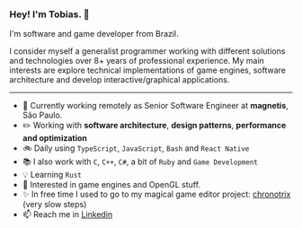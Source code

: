 ### Hey! I'm Tobias. 👋

I'm software and game developer from Brazil. 

I consider myself a generalist programmer working with different solutions and technologies over 8+ years of professional experience. My main interests are explore technical implementations of game engines, software architecture and develop interactive/graphical applications.

---

- 🏢 Currently working remotely as Senior Software Engineer at **magnetis**, São Paulo.
- :pencil2: Working with **software architecture**, **design patterns**, **performance and optimization**
- :bike: Daily using `TypeScript`, `JavaScript`, `Bash` and `React Native`
- :books: I also work with `C`, `C++`, `C#`, a bit of `Ruby` and `Game Development`
- :bulb: Learning `Rust` 
- :green_heart: Interested in game engines and OpenGL stuff.
- :sparkles: In free time I used to go to my magical game editor project: [chronotrix](https://github.com/chronotrix) (very slow steps)
- 📫 Reach me in [Linkedin](https://www.linkedin.com/in/tobias-beise-ulrich-4295766b/)
